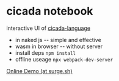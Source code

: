 # cicada notebook

interactive UI of [cicada-language](https://github.com/xieyuheng/cicada)

- in naked js -- simple and effective
- wasm in browser -- without server
- install deps `npm install`
- offline useage `npx webpack-dev-server`

[Online Demo (at surge.sh)](https://cicada-notebook.surge.sh)
